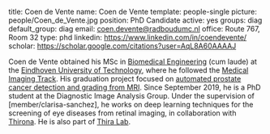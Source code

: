 title: Coen de Vente
name: Coen de Vente
template: people-single
picture: people/Coen_de_Vente.jpg
position: PhD Candidate
active: yes
groups: diag
default_group: diag
email: coen.devente@radboudumc.nl
office: Route 767, Room 32
type: phd
linkedin: https://www.linkedin.com/in/coendevente/
scholar: https://scholar.google.com/citations?user=AqL8A60AAAAJ

Coen de Vente obtained his MSc in [Biomedical Engineering](https://www.tue.nl/studeren/graduate-school/master-biomedical-engineering/) (cum laude) at the [Eindhoven University of Technology](https://www.tue.nl/en), where he followed the [Medical Imaging Track](https://www.tue.nl/studeren/graduate-school/mastertrack-medical-imaging/). His graduation project focused on [automated prostate cancer detection and grading from MRI](https://ieeexplore.ieee.org/abstract/document/9090311). Since September 2019, he is a PhD student at the Diagnostic Image Analysis Group. Under the supervision of [member/clarisa-sanchez], he works on deep learning techniques for the screening of eye diseases from retinal imaging, in collaboration with [Thirona](https://thirona.eu/). He is also part of [Thira Lab](https://icai.ai/thira-lab/).